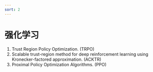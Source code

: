 ```yaml
---
sort: 2
---
```


# 强化学习

1. Trust Region Policy Optimization. (TRPO)
2. Scalable trust-region method for deep reinforcement learning using Kronecker-factored approximation. (ACKTR)
3. Proximal Policy Optimization Algorithms. (PPO)
   